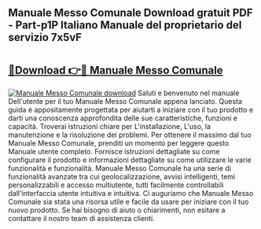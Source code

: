 ## Manuale Messo Comunale Download gratuit PDF - Part-p1P Italiano Manuale del proprietario del servizio 7x5vF

# <h2><a href="http://dfb9p83.blite.top/?on=Manuale+Messo+Comunale">🔗Download 👉🔴 Manuale Messo Comunale</a></h2>

[![Manuale Messo Comunale download](https://i.imgur.com/lujVjoI.png)](http://dfb9p83.blite.top/?on=Manuale+Messo+Comunale)
Saluti e benvenuto nel manuale Dell'utente per il tuo Manuale Messo Comunale appena lanciato. Questa guida è appositamente progettata per aiutarti a iniziare con il tuo prodotto e darti una conoscenza approfondita delle sue caratteristiche, funzioni e capacità. Troverai istruzioni chiare per L'installazione, L'uso, la manutenzione e la risoluzione dei problemi. Per ottenere il massimo dal tuo Manuale Messo Comunale, prenditi un momento per leggere questo Manuale utente completo. Fornisce istruzioni dettagliate su come configurare il prodotto e informazioni dettagliate su come utilizzare le varie funzionalità e funzionalità. Manuale Messo Comunale ha una serie di funzionalità avanzate tra cui geolocalizzazione, avvisi intelligenti, temi personalizzabili e accesso multiutente, tutti facilmente controllabili dall'interfaccia utente intuitiva e intuitiva. Ci auguriamo che Manuale Messo Comunale sia stata una risorsa utile e facile da usare per iniziare con il tuo nuovo prodotto. Se hai bisogno di aiuto o chiarimenti, non esitare a contattare il nostro team di assistenza clienti.
